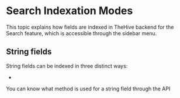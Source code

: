 # Search Indexation Modes

This topic explains how fields are indexed in TheHive backend for the Search feature, which is accessible through the sidebar menu.

## String fields

String fields can be indexed in three distinct ways:

* 

You can know what method is used for a string field through the API
